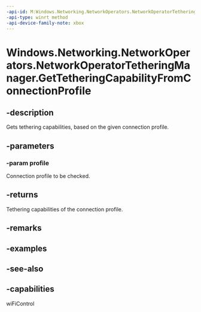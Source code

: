 ```yaml
---
-api-id: M:Windows.Networking.NetworkOperators.NetworkOperatorTetheringManager.GetTetheringCapabilityFromConnectionProfile(Windows.Networking.Connectivity.ConnectionProfile)
-api-type: winrt method
-api-device-family-note: xbox
---
```


<!-- Method syntax
public Windows.Networking.NetworkOperators.TetheringCapability GetTetheringCapabilityFromConnectionProfile(Windows.Networking.Connectivity.ConnectionProfile profile)
-->

# Windows.Networking.NetworkOperators.NetworkOperatorTetheringManager.GetTetheringCapabilityFromConnectionProfile

## -description
Gets tethering capabilities, based on the given connection profile.

## -parameters
### -param profile
Connection profile to be checked.

## -returns
Tethering capabilities of the connection profile.

## -remarks

## -examples

## -see-also

## -capabilities
wiFiControl
